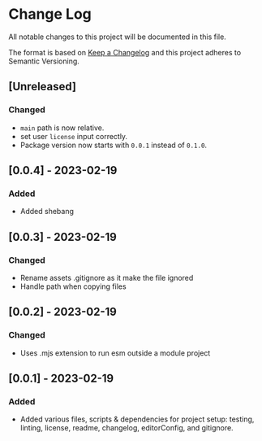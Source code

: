 # Change Log

All notable changes to this project will be documented in this file.

The format is based on [Keep a Changelog](http://keepachangelog.com/) and this project adheres to Semantic Versioning.

## [Unreleased]

### Changed

- `main` path is now relative.
- set user `license` input correctly.
- Package version now starts with `0.0.1` instead of `0.1.0`.

## [0.0.4] - 2023-02-19

### Added

- Added shebang

## [0.0.3] - 2023-02-19

### Changed

- Rename assets .gitignore as it make the file ignored
- Handle path when copying files

## [0.0.2] - 2023-02-19

### Changed

- Uses .mjs extension to run esm outside a module project

## [0.0.1] - 2023-02-19

### Added

- Added various files, scripts & dependencies for project setup: testing, linting, license, readme, changelog, editorConfig, and gitignore.
